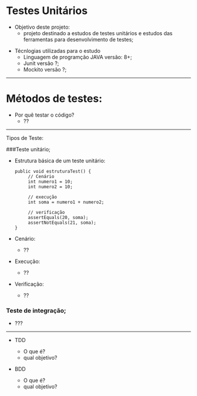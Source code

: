 # Testes Unitários

* Objetivo deste projeto:
    - projeto destinado a estudos de testes unitários e estudos das ferramentas para desenvolvimento de testes;
    
- Técnlogias utilizadas para o estudo
    - Linguagem de programção JAVA versão: 8+;
    - Junit versão ?;
    - Mockito versão ?;  
    
---------- 
      
# Métodos de testes:

- Por quê testar o código?
    - ??

----------

 Tipos de Teste:

    
###Teste unitário;
  
- Estrutura básica de um teste unitário:
    
    ``` 
    public void estruturaTest() { 
         // Cenário
         int numero1 = 10;
         int numero2 = 10; 
  
         // execução 
         int soma = numero1 + numero2;
  
         // verificação 
         assertEquals(20, soma);
         assertNotEquals(21, soma);
    }
  ```    

- Cenário:
    - ??
- Execução:
    - ??
- Verificação: 
    - ??
    
### Teste de integração;

- ???

----------

- TDD
    - O que é?
    - qual objetivo? 

- BDD
    - O que é? 
    - qual objetivo? 
